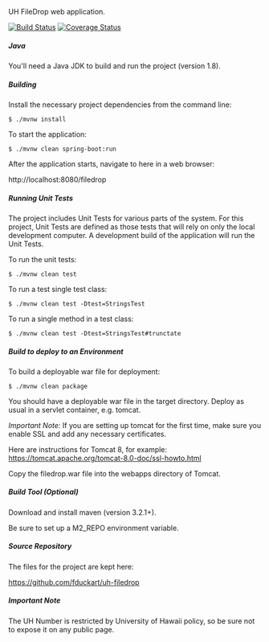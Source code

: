 UH FileDrop web application.

[![Build Status](https://travis-ci.org/fduckart/uh-filedrop.png?branch=master)](https://travis-ci.org/fduckart/uh-filedrop)
[![Coverage Status](https://coveralls.io/repos/github/fduckart/uh-filedrop/badge.svg)](https://coveralls.io/github/fduckart/uh-filedrop)
##### Java
You'll need a Java JDK to build and run the project (version 1.8).

##### Building
Install the necessary project dependencies from the command line:

    $ ./mvnw install

To start the application:

    $ ./mvnw clean spring-boot:run


After the application starts, navigate to here in a web browser:


http://localhost:8080/filedrop

##### Running Unit Tests
The project includes Unit Tests for various parts of the system.
For this project, Unit Tests are defined as those tests that will
rely on only the local development computer.
A development build of the application will run the Unit Tests.

To run the unit tests:

    $ ./mvnw clean test

To run a test single test class:

    $ ./mvnw clean test -Dtest=StringsTest

To run a single method in a test class:

    $ ./mvnw clean test -Dtest=StringsTest#trunctate


##### Build to deploy to an Environment
To build a deployable war file for deployment:

    $ ./mvnw clean package

You should have a deployable war file in the target directory.
Deploy as usual in a servlet container, e.g. tomcat.

_Important Note:_
If you are setting up tomcat for the first time,
make sure you enable SSL and add any necessary certificates.

Here are instructions for Tomcat 8, for example:
https://tomcat.apache.org/tomcat-8.0-doc/ssl-howto.html


Copy the filedrop.war file into the webapps directory of Tomcat.


##### Build Tool (Optional)
Download and install maven (version 3.2.1+).

Be sure to set up a M2_REPO environment variable.

##### Source Repository
The files for the project are kept here:

https://github.com/fduckart/uh-filedrop


##### Important Note

The UH Number is restricted by University of Hawaii policy, so be sure not to expose it on any public page.
